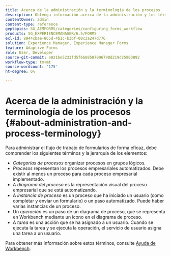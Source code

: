 ```yaml
---
title: Acerca de la administración y la terminología de los procesos
description: Obtenga información acerca de la administración y los términos de proceso como instancia de proceso, diagrama de proceso y operación.
contentOwner: admin
content-type: reference
geptopics: SG_AEMFORMS/categories/configuring_forms_workflow
products: SG_EXPERIENCEMANAGER/6.5/FORMS
exl-id: 8944cbae-865d-4b1c-b3bf-00c3a247d776
solution: Experience Manager, Experience Manager Forms
feature: Adaptive Forms
role: User, Developer
source-git-commit: e821be5233fd5f6688507096790d219d25903892
workflow-type: tm+mt
source-wordcount: '175'
ht-degree: 6%

---
```


# Acerca de la administración y la terminología de los procesos {#about-administration-and-process-terminology}

Para administrar el flujo de trabajo de formularios de forma eficaz, debe comprender los siguientes términos y la jerarquía de los elementos:

* *Categorías de procesos* organizar procesos en grupos lógicos.
* *Procesos* representan los procesos empresariales automatizados. Debe existir al menos un proceso para cada proceso empresarial implementado.
* A *diagrama del proceso* es la representación visual del proceso empresarial que se está automatizando.
* A *instancia de proceso* es un proceso que ha iniciado un usuario (como completar y enviar un formulario) o un paso automatizado. Puede haber varias instancias de un proceso.
* Un *operación* es un paso de un diagrama de proceso, que se representa en Workbench mediante un icono en el diagrama de proceso.
* A *tarea* es una acción que se ha asignado a un usuario. Cuando se ejecuta la tarea y se ejecuta la operación, el servicio de usuario asigna una tarea a un usuario.

Para obtener más información sobre estos términos, consulte [Ayuda de Workbench](https://www.adobe.com/go/learn_aemforms_workbench_63).
